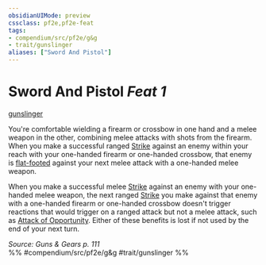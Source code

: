 ```yaml
---
obsidianUIMode: preview
cssclass: pf2e,pf2e-feat
tags:
- compendium/src/pf2e/g&g
- trait/gunslinger
aliases: ["Sword And Pistol"]
---
```

# Sword And Pistol  *Feat 1*  
[gunslinger](rules/traits/gunslinger-g-g.md "Gunslinger Class Trait")  


You're comfortable wielding a firearm or crossbow in one hand and a melee weapon in the other, combining melee attacks with shots from the firearm. When you make a successful ranged [Strike](rules/actions/strike.md) against an enemy within your reach with your one-handed firearm or one-handed crossbow, that enemy is [flat-footed](rules/conditions.md#Flat-footed) against your next melee attack with a one-handed melee weapon.

When you make a successful melee [Strike](rules/actions/strike.md) against an enemy with your one-handed melee weapon, the next ranged [Strike](rules/actions/strike.md) you make against that enemy with a one-handed firearm or one-handed crossbow doesn't trigger reactions that would trigger on a ranged attack but not a melee attack, such as [Attack of Opportunity](rules/actions/attack-of-opportunity.md). Either of these benefits is lost if not used by the end of your next turn.

*Source: Guns & Gears p. 111*  
%% #compendium/src/pf2e/g&g #trait/gunslinger %%